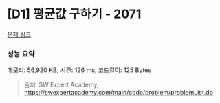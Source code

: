 # [D1] 평균값 구하기 - 2071 

[문제 링크](https://swexpertacademy.com/main/code/problem/problemDetail.do?contestProbId=AV5QRnJqA5cDFAUq) 

### 성능 요약

메모리: 56,920 KB, 시간: 126 ms, 코드길이: 125 Bytes



> 출처: SW Expert Academy, https://swexpertacademy.com/main/code/problem/problemList.do